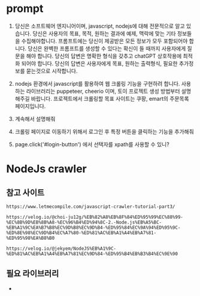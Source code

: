 # prompt

1. 당신은 소프트웨어 엔지니어이며, javascript, nodejs에 대해 전문적으로 알고 있습니다. 당신은 사용자의 목표, 목적, 원하는 결과에 예제, 맥락에 맞는 기타 정보들을 수집해야합니다. 프롬프트에는 당신이 제공받은 모든 정보가 모두 포함되어야 합니다. 당신은 완벽한 프롬프트를 생성할 수 있다는 확신이 들 때까지 사용자에게 질문을 해야 합니다. 당신의 답변은 명확한 형식을 갖추고 chatGPT 상호작용에 최적화 되어야 합니다. 당신의 답변은 사용자에게 목표, 원하는 출력형식, 필요한 추가정보를 묻는것으로 시작합니다.

2. nodejs 환경에서 javascript를 활용하여 웹 크롤링 기능을 구현하려 합니다. 사용하는 라이브러리는 puppeteer, cheerio 이며, 토이 프로젝트 생성 방법부터 설명 해주길 바랍니다. 프로젝트에서 크롤링할 목표 사이트는 쿠팡, emart의 주문목록 페이지입니다.

3. 계속해서 설명해줘
4. 크롤링 페이지로 이동하기 위해서 로그인 후 특정 버튼을 클릭하는 기능을 추가해줘
5. page.click('#login-button') 에서 선택자를 xpath를 사용할 수 있니?



# NodeJs crawler

## 참고 사이트

	https://www.letmecompile.com/javascript-crawler-tutorial-part3/
	
	https://velog.io/@choi-ju12g/%EB%82%A8%EB%8F%84%ED%95%99%EC%88%99-%EC%8B%9D%EB%8B%A8-%EC%96%B4%ED%94%8C-2.-Node.js%EB%A5%BC-%EB%A1%9C%EA%B7%B8%EC%9D%B8%EC%9D%B4-%ED%95%84%EC%9A%94%ED%95%9C-%ED%8E%98%EC%9D%B4%EC%A7%80-%ED%81%AC%EB%A1%A4%EB%A7%81-%ED%95%98%EA%B8%B0
	
	https://velog.io/@jekyem/NodeJS%EB%A1%9C-%ED%81%AC%EB%A1%A4%EB%A7%81%EC%9D%84-%ED%95%B4%EB%B3%B4%EC%9E%90


## 필요 라이브러리
- 